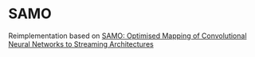 # SAMO
Reimplementation based on [SAMO: Optimised Mapping of Convolutional Neural Networks to Streaming Architectures](https://arxiv.org/abs/2112.00170)
